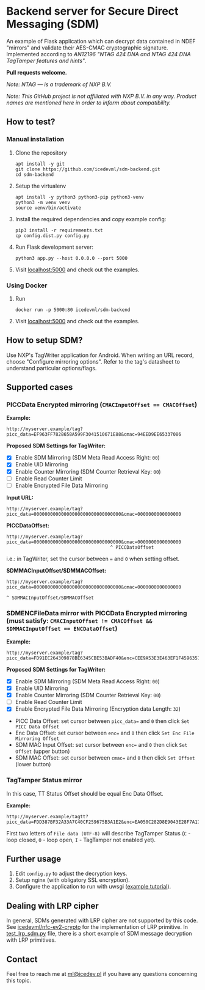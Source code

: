 # Backend server for Secure Direct Messaging (SDM)

An example of Flask application which can decrypt data contained in NDEF "mirrors" and validate their AES-CMAC cryptographic signature. Implemented according to _AN12196 "NTAG 424 DNA and NTAG 424 DNA TagTamper features and hints"_.

**Pull requests welcome.**

*Note: NTAG — is a trademark of NXP B.V.*

*Note: This GitHub project is not affiliated with NXP B.V. in any way. Product names are mentioned here in order to inform about compatibility.*

## How to test?
### Manual installation
1. Clone the repository
   ```
   apt install -y git
   git clone https://github.com/icedevml/sdm-backend.git
   cd sdm-backend
   ```
2. Setup the virtualenv
   ```
   apt install -y python3 python3-pip python3-venv
   python3 -m venv venv
   source venv/bin/activate
   ```
3. Install the required dependencies and copy example config:
   ```
   pip3 install -r requirements.txt
   cp config.dist.py config.py
   ```
4. Run Flask development server:
   ```
   python3 app.py --host 0.0.0.0 --port 5000
   ```
5. Visit [localhost:5000](http://127.0.0.1:5000/) and check out the examples.

### Using Docker
1. Run
   ```
   docker run -p 5000:80 icedevml/sdm-backend
   ```
2. Visit [localhost:5000](http://127.0.0.1:5000/) and check out the examples.

## How to setup SDM?
Use NXP's TagWriter application for Android. When writing an URL record, choose "Configure mirroring options". Refer to the tag's datasheet to understand particular options/flags.

## Supported cases
### PICCData Encrypted mirroring (`CMACInputOffset == CMACOffset`)
**Example:**
```
http://myserver.example/tag?picc_data=EF963FF7828658A599F3041510671E88&cmac=94EED9EE65337086
```
  
**Proposed SDM Settings for TagWriter:**
* [X] Enable SDM Mirroring (SDM Meta Read Access Right: `00`)
* [X] Enable UID Mirroring
* [X] Enable Counter Mirroring (SDM Counter Retrieval Key: `00`)
* [ ] Enable Read Counter Limit
* [ ] Enable Encrypted File Data Mirroring

**Input URL:**
```
http://myserver.example/tag?picc_data=00000000000000000000000000000000&cmac=0000000000000000
```

**PICCDataOffset:**
```
http://myserver.example/tag?picc_data=00000000000000000000000000000000&cmac=0000000000000000
                                      ^ PICCDataOffset
```

i.e.: in TagWriter, set the cursor between `=` and `0` when setting offset.

**SDMMACInputOffset/SDMMACOffset:**
```
http://myserver.example/tag?picc_data=00000000000000000000000000000000&cmac=0000000000000000
                                                                            ^ SDMMACInputOffset/SDMMACOffset
```

### SDMENCFileData mirror with PICCData Encrypted mirroring (must satisfy: `CMACInputOffset != CMACOffset && SDMMACInputOffset == ENCDataOffset`)

**Example:**
```
http://myserver.example/tag?picc_data=FD91EC264309878BE6345CBE53BADF40&enc=CEE9A53E3E463EF1F459635736738962&cmac=ECC1E7F6C6C73BF6
```
  
**Proposed SDM Settings for TagWriter:**
* [X] Enable SDM Mirroring (SDM Meta Read Access Right: `00`)
* [X] Enable UID Mirroring
* [X] Enable Counter Mirroring (SDM Counter Retrieval Key: `00`)
* [ ] Enable Read Counter Limit
* [X] Enable Encrypted File Data Mirroring (Encryption data Length: `32`)
* PICC Data Offset: set cursor between `picc_data=` and `0` then click `Set PICC Data Offset`
* Enc Data Offset: set cursor between `enc=` and `0` then click `Set Enc File Mirroring Offset`
* SDM MAC Input Offset: set cursor between `enc=` and `0` then click `Set Offset` (upper button)
* SDM MAC Offset: set cursor between `cmac=` and `0` then click `Set Offset` (lower button)

### TagTamper Status mirror

In this case, TT Status Offset should be equal Enc Data Offset.

**Example:**
```
http://myserver.example/tagtt?picc_data=FDD387BF32A33A7C40CF259675B3A1E2&enc=EA050C282D8E9043E28F7A171464D697&cmac=758110182134ECE9
```

First two letters of `File data (UTF-8)` will describe TagTamper Status (`C` - loop closed, `O` - loop open, `I` - TagTamper not enabled yet).

## Further usage
1. Edit `config.py` to adjust the decryption keys.
2. Setup nginx (with obligatory SSL encryption).
2. Configure the application to run with uwsgi ([example tutorial](https://www.digitalocean.com/community/tutorials/how-to-serve-flask-applications-with-uswgi-and-nginx-on-ubuntu-18-04)).

## Dealing with LRP cipher
In general, SDMs generated with LRP cipher are not supported by this code. See [icedevml/nfc-ev2-crypto](https://github.com/icedevml/nfc-ev2-crypto/blob/master/lrp.py) for the implementation of LRP primitive. In [test_lrp_sdm.py](https://github.com/icedevml/nfc-ev2-crypto/blob/master/test_lrp_sdm.py) file, there is a short example of SDM message decryption with LRP primitives.

## Contact
Feel free to reach me at ml@icedev.pl if you have any questions concerning this topic.
